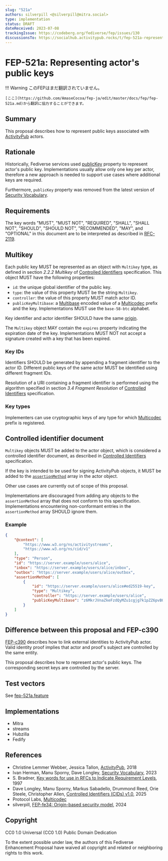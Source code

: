 ```yaml
---
slug: "521a"
authors: silverpill <@silverpill@mitra.social>
type: implementation
status: DRAFT
dateReceived: 2023-07-08
trackingIssue: https://codeberg.org/fediverse/fep/issues/130
discussionsTo: https://socialhub.activitypub.rocks/t/fep-521a-representing-actors-public-keys/3380
---
```

# FEP-521a: Representing actor's public keys
!!! Warning
    このFEPはまだ翻訳されていません。

    [ここ](https://github.com/AmaseCocoa/fep-ja/edit/master/docs/fep/fep-521a.md)から翻訳に協力することができます。

## Summary

This proposal describes how to represent public keys associated with [ActivityPub] actors.

## Rationale

Historically, Fediverse services used [publicKey](https://w3c-ccg.github.io/security-vocab/#publicKey) property to represent actor's public key. Implementations usually allow only one key per actor, therefore a new approach is needed to support use cases where additional keys are required.

Furthermore, `publicKey` property was removed from the latest version of [Security Vocabulary][SecurityVocabulary].

## Requirements

The key words "MUST", "MUST NOT", "REQUIRED", "SHALL", "SHALL NOT", "SHOULD", "SHOULD NOT", "RECOMMENDED", "MAY", and "OPTIONAL" in this document are to be interpreted as described in [RFC-2119].

## Multikey

Each public key MUST be represented as an object with `Multikey` type, as defined in section *2.2.2 Multikey* of [Controlled Identifiers][Multikey] specification. This object MUST have the following properties:

- `id`: the unique global identifier of the public key.
- `type`: the value of this property MUST be the string `Multikey`.
- `controller`: the value of this property MUST match actor ID.
- `publicKeyMultibase`: a [Multibase] encoded value of a [Multicodec] prefix and the key. Implementations MUST use the `base-58-btc` alphabet.

Key identifier and actor identifier SHOULD have the same [origin][FEP-fe34].

The `Multikey` object MAY contain the `expires` property indicating the expiration date of the key. Implementations MUST NOT not accept a signature created with a key that has been expired.

### Key IDs

Identifiers SHOULD be generated by appending a fragment identifier to the actor ID. Different public keys of the same actor MUST be identified using different fragment IDs.

Resolution of a URI containing a fragment identifier is performed using the algorithm specified in section *3.4 Fragment Resolution* of [Controlled Identifiers][FragmentResolution] specification.

### Key types

Implementers can use cryptographic keys of any type for which [Multicodec] prefix is registered.

## Controlled identifier document

`Multikey` objects MUST be added to the actor object, which is considered a controlled identifier document, as described in [Controlled Identifiers][ControlledIdentifiers] specification.

If the key is intended to be used for signing ActivityPub objects, it MUST be added to the [`assertionMethod`][Assertion] array in the actor object.

Other use cases are currently out of scope of this proposal.

Implementations are discouraged from adding any objects to the `assertionMethod` array that does not conform to this specification. Implementations encountering non-conformant entries in the `assertionMethod` array SHOULD ignore them.

### Example

```json
{
    "@context": [
        "https://www.w3.org/ns/activitystreams",
        "https://www.w3.org/ns/cid/v1"
    ],
    "type": "Person",
    "id": "https://server.example/users/alice",
    "inbox": "https://server.example/users/alice/inbox",
    "outbox": "https://server.example/users/alice/outbox",
    "assertionMethod": [
        {
            "id": "https://server.example/users/alice#ed25519-key",
            "type": "Multikey",
            "controller": "https://server.example/users/alice",
            "publicKeyMultibase": "z6MkrJVnaZkeFzdQyMZu1cgjg7k1pZZ6pvBQ7XJPt4swbTQ2"
        }
    ]
}
```

## Difference between this proposal and FEP-c390

[FEP-c390](https://codeberg.org/fediverse/fep/src/branch/main/fep/c390/fep-c390.md) describes how to link external identities to ActivityPub actor. Valid identity proof implies that actor and proof's subject are controlled by the same entity.

This proposal describes how to represent actor's public keys. The corresponding secret keys are controlled by the server.

## Test vectors

See [fep-521a.feature](./fep-521a.feature)

## Implementations

- Mitra
- streams
- Hubzilla
- Fedify

## References

- Christine Lemmer Webber, Jessica Tallon, [ActivityPub][ActivityPub], 2018
- Ivan Herman, Manu Sporny, Dave Longley, [Security Vocabulary][SecurityVocabulary], 2023
- S. Bradner, [Key words for use in RFCs to Indicate Requirement Levels][RFC-2119], 1997
- Dave Longley, Manu Sporny, Markus Sabadello, Drummond Reed, Orie Steele, Christopher Allen, [Controlled Identifiers (CIDs) v1.0][ControlledIdentifiers], 2025
- Protocol Labs, [Multicodec][Multicodec]
- silverpill, [FEP-fe34: Origin-based security model][FEP-fe34], 2024

[ActivityPub]: https://www.w3.org/TR/activitypub/
[SecurityVocabulary]: https://w3c.github.io/vc-data-integrity/vocab/security/vocabulary.html
[RFC-2119]: https://tools.ietf.org/html/rfc2119.html
[ControlledIdentifiers]: https://w3c.github.io/cid/
[Multikey]: https://w3c.github.io/cid/#Multikey
[Multibase]: https://w3c.github.io/cid/#multibase-0
[Assertion]: https://w3c.github.io/cid/#assertion
[FragmentResolution]: https://w3c.github.io/cid/#fragment-resolution
[Multicodec]: https://github.com/multiformats/multicodec/
[FEP-fe34]: https://codeberg.org/fediverse/fep/src/branch/main/fep/fe34/fep-fe34.md

## Copyright

CC0 1.0 Universal (CC0 1.0) Public Domain Dedication

To the extent possible under law, the authors of this Fediverse Enhancement Proposal have waived all copyright and related or neighboring rights to this work.
